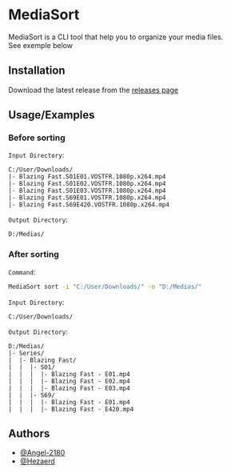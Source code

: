 # MediaSort

MediaSort is a CLI tool that help you to organize your media files.
<br/>
See exemple below

## Installation

Download the latest release from the [releases page](https://github.com/Angel-2180/MediaSort/releases)

## Usage/Examples

### Before sorting

`Input Directory`:

```
C:/User/Downloads/
|- Blazing Fast.S01E01.VOSTFR.1080p.x264.mp4
|- Blazing Fast.S01E02.VOSTFR.1080p.x264.mp4
|- Blazing Fast.S01E03.VOSTFR.1080p.x264.mp4
|- Blazing Fast.S69E01.VOSTFR.1080p.x264.mp4
|- Blazing Fast.S69E420.VOSTFR.1080p.x264.mp4
```

`Output Directory`:

```
D:/Medias/
```

### After sorting

`Command`:

```bash
MediaSort sort -i "C:/User/Downloads/" -o "D:/Medias/"
```

`Input Directory`:

```
C:/User/Downloads/
```

`Output Directory`:

```base
D:/Medias/
|- Series/
|  |- Blazing Fast/
|  |  |- S01/
|  |  |  |- Blazing Fast - E01.mp4
|  |  |  |- Blazing Fast - E02.mp4
|  |  |  |- Blazing Fast - E03.mp4
|  |  |- S69/
|  |  |  |- Blazing Fast - E01.mp4
|  |  |  |- Blazing Fast - E420.mp4
```

## Authors

- [@Angel-2180](https://github.com/Angel-2180)
- [@Hezaerd](https://github.com/Hezaerd)
